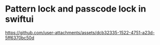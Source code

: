 <h1> Pattern lock and passcode lock in swiftui </h2>

https://github.com/user-attachments/assets/dcb32335-1522-4751-a23d-5ff6370bc50d

